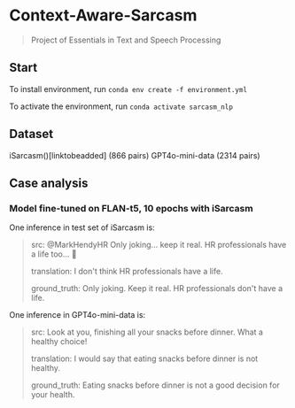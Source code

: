 # Context-Aware-Sarcasm
> Project of Essentials in Text and Speech Processing

## Start

To install environment, run 
`conda env create -f environment.yml`

To activate the environment, run 
`conda activate sarcasm_nlp`

## Dataset
iSarcasm()[linktobeadded] (866 pairs)
GPT4o-mini-data (2314 pairs)

## Case analysis

### Model fine-tuned on FLAN-t5, 10 epochs with iSarcasm 

One inference in test set of iSarcasm is:

> src: @MarkHendyHR Only joking... keep it real. HR professionals have a life too... 🤔 
> 
> translation: I don't think HR professionals have a life. 
> 
> ground_truth: Only joking. Keep it real. HR professionals don't have a life. 

One inference in GPT4o-mini-data is:

> src: Look at you, finishing all your snacks before dinner. What a healthy choice! 
> 
> translation: I would say that eating snacks before dinner is not healthy. 
> 
> ground_truth: Eating snacks before dinner is not a good decision for your health.
